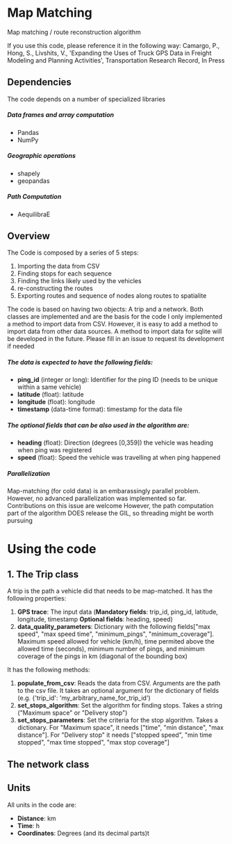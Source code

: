# Map Matching
Map matching / route reconstruction algorithm

If you use this code, please reference it in the following way:
Camargo, P., Hong, S., Livshits, V., 'Expanding the Uses of Truck GPS Data in Freight Modeling and Planning Activities', Transportation Research Record, In Press

## Dependencies
The code depends on a number of specialized libraries

##### Data frames and array computation
* Pandas
* NumPy

##### Geographic operations
* shapely
* geopandas

##### Path Computation
* AequilibraE


## Overview

The Code is composed by a series of 5 steps:

1. Importing the data from CSV
2. Finding stops for each sequence
3. Finding the links likely used by the vehicles
4. re-constructing the routes
5. Exporting routes and sequence of nodes along routes to spatialite

The code is based on having two objects: A trip and a network. Both classes are implemented and are the basis for the code
I only implemented a method to import data from CSV. However, it is easy to add a method to import data from other data sources. A method to import data for sqlite will be developed in the future. Please fill in an issue to request its development if needed



##### The data is expected to have the following fields:
 
* **ping_id** (integer or long): Identifier for the ping ID (needs to be unique within a same vehicle)
* **latitude** (float): latitude
* **longitude** (float): longitude
* **timestamp** (data-time format): timestamp for the data file


##### The optional fields that can be also used in the algorithm are:
* **heading** (float): Direction (degrees [0,359]) the vehicle was heading when ping was registered
* **speed** (float): Speed the vehicle was travelling at when ping happened

##### Parallelization

Map-matching (for cold data) is an embarassingly parallel problem. However, no advanced parallelization was implemented so far. Contributions on this issue are welcome
However, the path computation part of the algorithm DOES release the GIL, so threading might be worth pursuing

# Using the code

## 1. The Trip class
  A trip is the path a vehicle did that needs to be map-matched.
  It has the following properties:
  1. **GPS trace**: The input data (**Mandatory fields**: trip_id, ping_id, latitude, longitude, timestamp **Optional fields**: heading, speed)
  2. **data_quality_parameters**: Dictionary with the following fields["max speed", "max speed time", "minimum_pings", "minimum_coverage"]. Maximum speed allowed for vehicle (km/h), time permited above the allowed time (seconds), minimum number of pings, and minimum coverage of the pings in km (diagonal of the bounding box)


  It has the following methods:
  1. **populate_from_csv**: Reads the data from CSV. Arguments are the path to the csv file. It takes an optional argument for the dictionary of fields (e.g. {'trip_id': 'my_arbitrary_name_for_trip_id')
  2. **set_stops_algorithm**: Set the algorithm for finding stops. Takes a string ("Maximum space" or "Delivery stop")
  3. **set_stops_parameters**: Set the criteria for the stop algorithm. Takes a dictionary. For "Maximum space", it needs ["time", "min distance", "max distance"]. For "Delivery stop" it needs ["stopped speed", "min time stopped", "max time stopped", "max stop coverage"]
  
  
## The network class



## Units 
 All units in the code are:
 * **Distance**: km
 * **Time**: h
 * **Coordinates**: Degrees (and its decimal parts)t  
  
